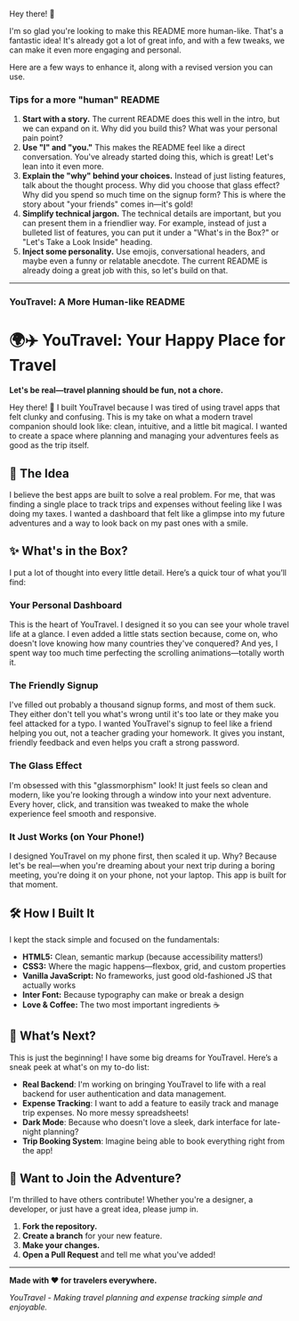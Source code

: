 Hey there! 👋

I'm so glad you're looking to make this README more human-like. That's a fantastic idea! It's already got a lot of great info, and with a few tweaks, we can make it even more engaging and personal.

Here are a few ways to enhance it, along with a revised version you can use.

### **Tips for a more "human" README**

1.  **Start with a story.** The current README does this well in the intro, but we can expand on it. Why did you build this? What was your personal pain point?
2.  **Use "I" and "you."** This makes the README feel like a direct conversation. You've already started doing this, which is great! Let's lean into it even more.
3.  **Explain the "why" behind your choices.** Instead of just listing features, talk about the thought process. Why did you choose that glass effect? Why did you spend so much time on the signup form? This is where the story about "your friends" comes in—it's gold!
4.  **Simplify technical jargon.** The technical details are important, but you can present them in a friendlier way. For example, instead of just a bulleted list of features, you can put it under a "What's in the Box?" or "Let's Take a Look Inside" heading.
5.  **Inject some personality.** Use emojis, conversational headers, and maybe even a funny or relatable anecdote. The current README is already doing a great job with this, so let's build on that.

---

### **YouTravel: A More Human-like README**

# 🌍✈️ YouTravel: Your Happy Place for Travel

**Let's be real—travel planning should be fun, not a chore.**

Hey there! 👋 I built YouTravel because I was tired of using travel apps that felt clunky and confusing. This is my take on what a modern travel companion should look like: clean, intuitive, and a little bit magical. I wanted to create a space where planning and managing your adventures feels as good as the trip itself.

## 🚀 The Idea

I believe the best apps are built to solve a real problem. For me, that was finding a single place to track trips and expenses without feeling like I was doing my taxes. I wanted a dashboard that felt like a glimpse into my future adventures and a way to look back on my past ones with a smile.

## ✨ What's in the Box?

I put a lot of thought into every little detail. Here’s a quick tour of what you’ll find:

### **Your Personal Dashboard**

This is the heart of YouTravel. I designed it so you can see your whole travel life at a glance. I even added a little stats section because, come on, who doesn't love knowing how many countries they've conquered? And yes, I spent way too much time perfecting the scrolling animations—totally worth it.

### **The Friendly Signup**

I've filled out probably a thousand signup forms, and most of them suck. They either don't tell you what's wrong until it's too late or they make you feel attacked for a typo. I wanted YouTravel's signup to feel like a friend helping you out, not a teacher grading your homework. It gives you instant, friendly feedback and even helps you craft a strong password.

### **The Glass Effect**

I'm obsessed with this "glassmorphism" look! It just feels so clean and modern, like you're looking through a window into your next adventure. Every hover, click, and transition was tweaked to make the whole experience feel smooth and responsive.

### **It Just Works (on Your Phone!)**

I designed YouTravel on my phone first, then scaled it up. Why? Because let's be real—when you're dreaming about your next trip during a boring meeting, you're doing it on your phone, not your laptop. This app is built for that moment.

## 🛠️ How I Built It

I kept the stack simple and focused on the fundamentals:

-   **HTML5:** Clean, semantic markup (because accessibility matters!)
-   **CSS3:** Where the magic happens—flexbox, grid, and custom properties
-   **Vanilla JavaScript:** No frameworks, just good old-fashioned JS that actually works
-   **Inter Font:** Because typography can make or break a design
-   **Love & Coffee:** The two most important ingredients ☕

## 🔮 What’s Next?

This is just the beginning! I have some big dreams for YouTravel. Here’s a sneak peek at what's on my to-do list:

-   **Real Backend**: I'm working on bringing YouTravel to life with a real backend for user authentication and data management.
-   **Expense Tracking**: I want to add a feature to easily track and manage trip expenses. No more messy spreadsheets!
-   **Dark Mode**: Because who doesn't love a sleek, dark interface for late-night planning?
-   **Trip Booking System**: Imagine being able to book everything right from the app!

## 🤝 Want to Join the Adventure?

I'm thrilled to have others contribute! Whether you're a designer, a developer, or just have a great idea, please jump in.

1.  **Fork the repository.**
2.  **Create a branch** for your new feature.
3.  **Make your changes.**
4.  **Open a Pull Request** and tell me what you've added!

---

**Made with ❤️ for travelers everywhere.**

*YouTravel - Making travel planning and expense tracking simple and enjoyable.*
